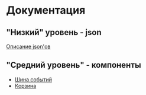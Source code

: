# Документация

## "Низкий" уровень - json

[Описание json'ов](json/json.md)

## "Средний уровень" - компоненты
* [Шина событий](events/events.md)
* [Корзина](cart/cart.md)
